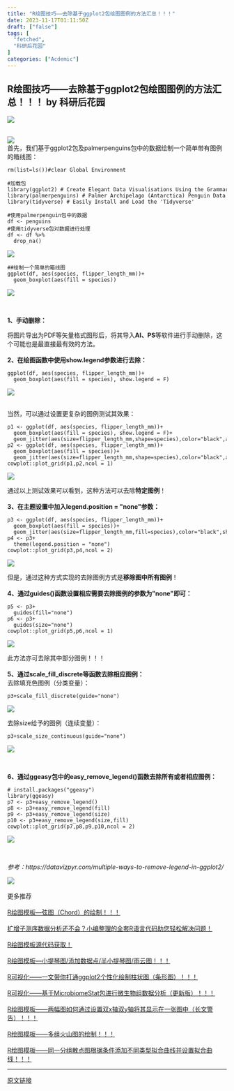 ```yaml
---
title: "R绘图技巧——去除基于ggplot2包绘图图例的方法汇总！！！"
date: 2023-11-17T01:11:50Z
draft: ["false"]
tags: [
  "fetched",
  "科研后花园"
]
categories: ["Acdemic"]
---
```

R绘图技巧——去除基于ggplot2包绘图图例的方法汇总！！！ by 科研后花园
------
<div><section><p><img data-ratio="0.165625" data-src="https://mmbiz.qpic.cn/mmbiz_gif/W4pAicbaFuzXwGrEHHaiatjHJ3p0gYPMuyQibMKZJcfyXBticHcre13PFnxmO5xstr5Pz0cmqIO2DpHCFyUOnuTR8g/640?wx_fmt=gif" data-type="gif" data-w="640" src="https://mmbiz.qpic.cn/mmbiz_gif/W4pAicbaFuzXwGrEHHaiatjHJ3p0gYPMuyQibMKZJcfyXBticHcre13PFnxmO5xstr5Pz0cmqIO2DpHCFyUOnuTR8g/640?wx_fmt=gif"><span></span></p></section><section><mp-common-profile data-id="MzkzODM4NzQ1NQ==" data-pluginname="mpprofile" data-headimg="http://mmbiz.qpic.cn/mmbiz_png/RB50ficWibY0nc718ED9sAicaiaEia0mmkzpsjzyEWWDDIRbGeHIvsucukFjsTthP2qOvNBnc6qriaLnZ62mUoEAknxw/0?wx_fmt=png" data-nickname="科研后花园" data-alias="wzsBio" data-signature="主要发布内容包括：基于R、Python的数据可视化、科研网站介绍、科研小技巧、文献解读等，希望能帮助大家。" data-from="0" data-is_biz_ban="0"></mp-common-profile></section><section><section><section><section><section> </section></section><section><img data-ratio="0.37037037037037035" data-type="png" data-src="https://mmbiz.qpic.cn/mmbiz_png/oMlX8Lll9Jiasa0U38meaG0sTZ1InnhOrI1J9WqGv6rKsdheFPrR2X7ibxia8LesyqGLvB7h2FH6KQzSBTZjvYJEQ/640" data-w="81" src="https://mmbiz.qpic.cn/mmbiz_png/oMlX8Lll9Jiasa0U38meaG0sTZ1InnhOrI1J9WqGv6rKsdheFPrR2X7ibxia8LesyqGLvB7h2FH6KQzSBTZjvYJEQ/640"></section></section><section><section><section>首先，我们基于ggplot2包及palmerpenguins包中的数据绘制一个简单带有图例的箱线图：<br></section><section data-tool="mdnice编辑器" data-website="https://www.mdnice.com"><pre data-tool="mdnice编辑器"><span></span><code>rm(list=ls())<span>#clear Global Environment</span><br><br><span>#加载包</span><br>library(ggplot2) <span># Create Elegant Data Visualisations Using the Grammar of Graphics</span><br>library(palmerpenguins) <span># Palmer Archipelago (Antarctica) Penguin Data</span><br>library(tidyverse) <span># Easily Install and Load the 'Tidyverse'</span><br><br><span>#使用palmerpenguin包中的数据</span><br>df &lt;- penguins<br><span>#使用tidyverse包对数据进行处理</span><br>df &lt;- df %&gt;% <br>  drop_na()<br></code></pre></section><p><img data-galleryid="" data-ratio="0.5554106910039114" data-s="300,640" data-src="https://mmbiz.qpic.cn/mmbiz_png/RB50ficWibY0mbgcxKJLS9Ae42ibHswfXKrZUibEBndsbd7lLjHb9V38HdBvhw1807mYPUk4IYdHSCOia96ulaw1HSQ/640?wx_fmt=png&amp;from=appmsg" data-type="png" data-w="767" src="https://mmbiz.qpic.cn/mmbiz_png/RB50ficWibY0mbgcxKJLS9Ae42ibHswfXKrZUibEBndsbd7lLjHb9V38HdBvhw1807mYPUk4IYdHSCOia96ulaw1HSQ/640?wx_fmt=png&amp;from=appmsg"></p><section data-tool="mdnice编辑器" data-website="https://www.mdnice.com"><pre data-tool="mdnice编辑器"><span></span><code><span>##绘制一个简单的箱线图</span><br>ggplot(df, aes(species, flipper_length_mm))+<br>  geom_boxplot(aes(fill = species))</code></pre></section><p><img data-galleryid="" data-ratio="0.7278731836195509" data-s="300,640" data-src="https://mmbiz.qpic.cn/mmbiz_png/RB50ficWibY0mbgcxKJLS9Ae42ibHswfXKrRITIFAf9DQUPFdPn7k8naWIEUKh7dHBDRcrgMO01Pd7ZXaAJj2wvrQ/640?wx_fmt=png&amp;from=appmsg" data-type="png" data-w="757" src="https://mmbiz.qpic.cn/mmbiz_png/RB50ficWibY0mbgcxKJLS9Ae42ibHswfXKrRITIFAf9DQUPFdPn7k8naWIEUKh7dHBDRcrgMO01Pd7ZXaAJj2wvrQ/640?wx_fmt=png&amp;from=appmsg"></p><p><br></p><p><span><strong>1、手动删除：</strong></span></p><section>将图片导出为PDF等矢量格式图形后，将其导入<span><strong>AI、PS</strong></span>等软件进行手动删除，这个可能也是最直接最有效的方法。<br></section><section><br></section><section><span><strong>2、在绘图函数中使用show.legend参数进行去除：</strong></span></section><section data-tool="mdnice编辑器" data-website="https://www.mdnice.com"><pre data-tool="mdnice编辑器"><span></span><code>ggplot(df, aes(species, flipper_length_mm))+<br>  geom_boxplot(aes(fill = species), show.legend = F)<br></code></pre></section><p><img data-galleryid="" data-ratio="0.9466437177280551" data-s="300,640" data-src="https://mmbiz.qpic.cn/mmbiz_png/RB50ficWibY0mbgcxKJLS9Ae42ibHswfXKr8GrU9SeaI5ux7jMiaVLCzfrynibm5DqD6YDoXT1jHiajlYabOKHRccib4Q/640?wx_fmt=png&amp;from=appmsg" data-type="png" data-w="581" src="https://mmbiz.qpic.cn/mmbiz_png/RB50ficWibY0mbgcxKJLS9Ae42ibHswfXKr8GrU9SeaI5ux7jMiaVLCzfrynibm5DqD6YDoXT1jHiajlYabOKHRccib4Q/640?wx_fmt=png&amp;from=appmsg"></p><section><br></section><section>当然，可以通过设置更复杂的图例测试其效果：<br></section><section data-tool="mdnice编辑器" data-website="https://www.mdnice.com"><pre data-tool="mdnice编辑器"><span></span><code>p1 &lt;- ggplot(df, aes(species, flipper_length_mm))+<br>  geom_boxplot(aes(fill = species), show.legend = F)+<br>  geom_jitter(aes(size=flipper_length_mm,shape=species),color=<span>"black"</span>,alpha=0.4)<br>p2 &lt;- ggplot(df, aes(species, flipper_length_mm))+<br>  geom_boxplot(aes(fill = species))+<br>  geom_jitter(aes(size=flipper_length_mm,shape=species),color=<span>"black"</span>,alpha=0.4, show.legend = F)<br>cowplot::plot_grid(p1,p2,ncol = 1)<br></code></pre></section><p><img data-galleryid="" data-ratio="1.3173076923076923" data-s="300,640" data-src="https://mmbiz.qpic.cn/mmbiz_png/RB50ficWibY0mbgcxKJLS9Ae42ibHswfXKr8E8wcqEmn59VFuibcvdibuackVzjPFKib7GvC56d4zxpIhmZV60uWbpCA/640?wx_fmt=png&amp;from=appmsg" data-type="png" data-w="520" src="https://mmbiz.qpic.cn/mmbiz_png/RB50ficWibY0mbgcxKJLS9Ae42ibHswfXKr8E8wcqEmn59VFuibcvdibuackVzjPFKib7GvC56d4zxpIhmZV60uWbpCA/640?wx_fmt=png&amp;from=appmsg"></p><section>通过以上测试效果可以看到，这种方法可以去除<strong>特定图例</strong>！<br></section><section><br></section><section><span><strong>3、在主题设置中加入legend.position = "none"参数：</strong></span></section><section data-tool="mdnice编辑器" data-website="https://www.mdnice.com"><pre data-tool="mdnice编辑器"><span></span><code>p3 &lt;- ggplot(df, aes(species, flipper_length_mm))+<br>  geom_boxplot(aes(fill = species))+<br>  geom_jitter(aes(size=flipper_length_mm,fill=species),color=<span>"black"</span>,shape=21,alpha=0.6)<br>p4 &lt;- p3+<br>  theme(legend.position = <span>"none"</span>)<br>cowplot::plot_grid(p3,p4,ncol = 2)<br></code></pre></section><p><img data-galleryid="" data-ratio="0.4346846846846847" data-s="300,640" data-src="https://mmbiz.qpic.cn/mmbiz_png/RB50ficWibY0mbgcxKJLS9Ae42ibHswfXKrlib56icn7Pt5fMU4b0flH5iaTX4UduYgRw6CLChw5SkIiartYscw7zJCRw/640?wx_fmt=png&amp;from=appmsg" data-type="png" data-w="888" src="https://mmbiz.qpic.cn/mmbiz_png/RB50ficWibY0mbgcxKJLS9Ae42ibHswfXKrlib56icn7Pt5fMU4b0flH5iaTX4UduYgRw6CLChw5SkIiartYscw7zJCRw/640?wx_fmt=png&amp;from=appmsg"></p><section>但是，通过这种方式实现的去除图例方式是<strong>移除图中所有图例</strong>！</section><section><br></section><section><span><strong>4、通过guides()函数设置相应需要去除图例的参数为"none"即可：</strong></span><br></section><section data-tool="mdnice编辑器" data-website="https://www.mdnice.com"><pre data-tool="mdnice编辑器"><span></span><code>p5 &lt;- p3+<br>  guides(fill=<span>"none"</span>)<br>p6 &lt;- p3+<br>  guides(size=<span>"none"</span>)<br>cowplot::plot_grid(p5,p6,ncol = 1)<br></code></pre></section><p><img data-galleryid="" data-ratio="1.311740890688259" data-s="300,640" data-src="https://mmbiz.qpic.cn/mmbiz_png/RB50ficWibY0mbgcxKJLS9Ae42ibHswfXKrXriaGsdSN83WhGwWADsIWQueNaibicBrSykmPiaaPzWOt4P8emS0oldx5w/640?wx_fmt=png&amp;from=appmsg" data-type="png" data-w="494" src="https://mmbiz.qpic.cn/mmbiz_png/RB50ficWibY0mbgcxKJLS9Ae42ibHswfXKrXriaGsdSN83WhGwWADsIWQueNaibicBrSykmPiaaPzWOt4P8emS0oldx5w/640?wx_fmt=png&amp;from=appmsg"></p><section>此方法亦可去除其中部分图例！！！</section><section><br></section><section><span><strong>5、通过scale_fill_discrete等函数去除相应图例：</strong></span></section><section>去除填充色图例（分类变量）：<br></section><section data-tool="mdnice编辑器" data-website="https://www.mdnice.com"><pre data-tool="mdnice编辑器"><span></span><code>p3+scale_fill_discrete(guide=<span>"none"</span>)<br></code></pre></section><p><img data-galleryid="" data-ratio="0.7465857359635811" data-s="300,640" data-src="https://mmbiz.qpic.cn/mmbiz_png/RB50ficWibY0mbgcxKJLS9Ae42ibHswfXKr6HGNBFaNMg3w2mSDKE7iamy8OPchUamytB8pb7QrvWcs5XibGGGpmT9A/640?wx_fmt=png&amp;from=appmsg" data-type="png" data-w="659" src="https://mmbiz.qpic.cn/mmbiz_png/RB50ficWibY0mbgcxKJLS9Ae42ibHswfXKr6HGNBFaNMg3w2mSDKE7iamy8OPchUamytB8pb7QrvWcs5XibGGGpmT9A/640?wx_fmt=png&amp;from=appmsg"></p><section>去除size给予的图例（连续变量）：</section><section data-tool="mdnice编辑器" data-website="https://www.mdnice.com"><pre data-tool="mdnice编辑器"><span></span><code>p3+scale_size_continuous(guide=<span>"none"</span>)<br></code></pre></section><p><img data-galleryid="" data-ratio="0.7469512195121951" data-s="300,640" data-src="https://mmbiz.qpic.cn/mmbiz_png/RB50ficWibY0mbgcxKJLS9Ae42ibHswfXKrPVDtoGLI4cm3kamIkFsHQ5ribm2npKB2bSjibAtYpicZkJME9knkwSExA/640?wx_fmt=png&amp;from=appmsg" data-type="png" data-w="656" src="https://mmbiz.qpic.cn/mmbiz_png/RB50ficWibY0mbgcxKJLS9Ae42ibHswfXKrPVDtoGLI4cm3kamIkFsHQ5ribm2npKB2bSjibAtYpicZkJME9knkwSExA/640?wx_fmt=png&amp;from=appmsg"></p><p><br></p><p><span><strong>6、通过ggeasy包中的easy_remove_legend()函数去除所有或者相应图例：</strong></span></p><section data-tool="mdnice编辑器" data-website="https://www.mdnice.com"><pre data-tool="mdnice编辑器"><span></span><code><span># install.packages("ggeasy")</span><br>library(ggeasy)<br>p7 &lt;- p3+easy_remove_legend()<br>p8 &lt;- p3+easy_remove_legend(fill)<br>p9 &lt;- p3+easy_remove_legend(size)<br>p10 &lt;- p3+easy_remove_legend(size,fill)<br>cowplot::plot_grid(p7,p8,p9,p10,ncol = 2)<br></code></pre></section><p><img data-galleryid="" data-ratio="0.8165266106442577" data-s="300,640" data-src="https://mmbiz.qpic.cn/mmbiz_png/RB50ficWibY0mbgcxKJLS9Ae42ibHswfXKrBj5LvNWyR30D0sgIebIVlYL3276IZh5icBIVWw52Flp5Ns2J3pyy1tA/640?wx_fmt=png&amp;from=appmsg" data-type="png" data-w="714" src="https://mmbiz.qpic.cn/mmbiz_png/RB50ficWibY0mbgcxKJLS9Ae42ibHswfXKrBj5LvNWyR30D0sgIebIVlYL3276IZh5icBIVWw52Flp5Ns2J3pyy1tA/640?wx_fmt=png&amp;from=appmsg"></p><p><br></p><p><span><em>参考：https://datavizpyr.com/multiple-ways-to-remove-legend-in-ggplot2/</em></span><br></p></section></section><section><section><img data-ratio="0.37037037037037035" data-src="https://mmbiz.qpic.cn/mmbiz_png/oMlX8Lll9Jiasa0U38meaG0sTZ1InnhOrI1J9WqGv6rKsdheFPrR2X7ibxia8LesyqGLvB7h2FH6KQzSBTZjvYJEQ/640" data-type="png" data-w="81" src="https://mmbiz.qpic.cn/mmbiz_png/oMlX8Lll9Jiasa0U38meaG0sTZ1InnhOrI1J9WqGv6rKsdheFPrR2X7ibxia8LesyqGLvB7h2FH6KQzSBTZjvYJEQ/640"></section><section><section> </section></section></section></section></section><section><section>更多推荐</section><a href="https://mp.weixin.qq.com/s?__biz=MzkzODM4NzQ1NQ==&amp;mid=2247489290&amp;idx=1&amp;sn=b301b075f73b6ee1cfba5cfce00ffc3b&amp;chksm=c281a59af5f62c8c40f181838f03c048a2df3b3b76bdb171552f7f6f98ab65b0a658d71ae22b&amp;scene=21#wechat_redirect" target="_blank" data-linktype="2"><section><span><section><br></section></span><section>R绘图模板—弦图（Chord）的绘制！！！</section></section></a><a href="https://mp.weixin.qq.com/s?__biz=MzkzODM4NzQ1NQ==&amp;mid=2247489290&amp;idx=2&amp;sn=cdb5ba6bcca67db62aee86f8fd32fe80&amp;chksm=c281a59af5f62c8ce9300587e13dcad2306b8927753dc94f4bb0f4a269ce99371b7ab6ad2f69&amp;scene=21#wechat_redirect" target="_blank" data-linktype="2"><section><span><section><br></section></span><section>扩增子测序数据分析还不会？小编整理的全套R语言代码助您轻松解决问题！</section></section></a><a href="https://mp.weixin.qq.com/s?__biz=MzkzODM4NzQ1NQ==&amp;mid=2247489290&amp;idx=3&amp;sn=aa22565a4eaf294073f570ea6c246ee8&amp;chksm=c281a59af5f62c8c65ed147990f3d35f9c9dc60d2fae4587216e282f0c05c8769facd372da8e&amp;scene=21#wechat_redirect" target="_blank" data-linktype="2"><section><span><section><br></section></span><section>R绘图模板源代码获取！</section></section></a><a href="https://mp.weixin.qq.com/s?__biz=MzkzODM4NzQ1NQ==&amp;mid=2247489159&amp;idx=1&amp;sn=e96a4dab71b6b864cb213ddb679d40cf&amp;chksm=c281a417f5f62d01ca4b7e0d8d6e65a4267ef7a0270ca8c215604d20a28c78154cf667b79636&amp;scene=21#wechat_redirect" target="_blank" data-linktype="2"><section><span><section><br></section></span><section>R绘图模板—小提琴图/添加数据点/半小提琴图/雨云图！！！</section></section></a><a href="https://mp.weixin.qq.com/s?__biz=MzkzODM4NzQ1NQ==&amp;mid=2247489022&amp;idx=1&amp;sn=096602c76732830cef769009f0586f58&amp;chksm=c281a76ef5f62e78bfb23bca7d8a73e3d9d31b8596bd2c4407055a2b1165d888503ab075ed1d&amp;scene=21#wechat_redirect" target="_blank" data-linktype="2"><section><span><section><br></section></span><section>R可视化——一文带你打通ggplot2个性化绘制柱状图（条形图）！！！</section></section></a><a href="https://mp.weixin.qq.com/s?__biz=MzkzODM4NzQ1NQ==&amp;mid=2247488813&amp;idx=1&amp;sn=256ecd7068b5ef752b88fef75a667fd5&amp;chksm=c281a7bdf5f62eabeafc5ca2967a3f58e326fcbb578c5aebd350356e5dc53c488302f4b600dd&amp;scene=21#wechat_redirect" target="_blank" data-linktype="2"><section><span><section><br></section></span><section>R可视化——基于MicrobiomeStat包进行微生物组数据分析（更新版）！！！</section></section></a><a href="https://mp.weixin.qq.com/s?__biz=MzkzODM4NzQ1NQ==&amp;mid=2247488752&amp;idx=1&amp;sn=683db01452a363d8d4a9ac244b3bad9d&amp;chksm=c281a660f5f62f76a51b264564b1a5ff2deae94c5598332b31290992b49c812d2326982a1821&amp;scene=21#wechat_redirect" target="_blank" data-linktype="2"><section><span><section><br></section></span><section>R绘图模板——两幅图如何通过设置双x轴双y轴将其显示在一张图中（长文警告）！！！</section></section></a><a href="https://mp.weixin.qq.com/s?__biz=MzkzODM4NzQ1NQ==&amp;mid=2247488671&amp;idx=1&amp;sn=ebb01f4f1a2002adfae3a0397fffa18d&amp;chksm=c281a60ff5f62f1958e56982f90f14d1ba4d195b6071a1c2e5386d7daa3cd0f583395860b84a&amp;scene=21#wechat_redirect" target="_blank" data-linktype="2"><section><span><section><br></section></span><section>R绘图模板——多组火山图的绘制！！！</section></section></a><section><span><section><a href="https://mp.weixin.qq.com/s?__biz=MzkzODM4NzQ1NQ==&amp;mid=2247488628&amp;idx=1&amp;sn=dc5abeb986ce2b84ab2aac4bda99172b&amp;chksm=c281a6e4f5f62ff2d9268c317cc4cb2c19bf74ad7b9b2bdef9c869a173d07b7b7861a4b2a1db&amp;scene=21#wechat_redirect" target="_blank" data-linktype="2"><br></a></section></span><section><a href="https://mp.weixin.qq.com/s?__biz=MzkzODM4NzQ1NQ==&amp;mid=2247488628&amp;idx=1&amp;sn=dc5abeb986ce2b84ab2aac4bda99172b&amp;chksm=c281a6e4f5f62ff2d9268c317cc4cb2c19bf74ad7b9b2bdef9c869a173d07b7b7861a4b2a1db&amp;scene=21#wechat_redirect" target="_blank" data-linktype="2">R绘图模板——同一分组散点图根据条件添加不同类型拟合曲线并设置拟合曲线！！！</a><span></span></section></section></section><p><mp-style-type data-value="10000"></mp-style-type></p></div>  
<hr>
<a href="https://mp.weixin.qq.com/s/S3cy-e8--uwsNev2jbPwVg",target="_blank" rel="noopener noreferrer">原文链接</a>

